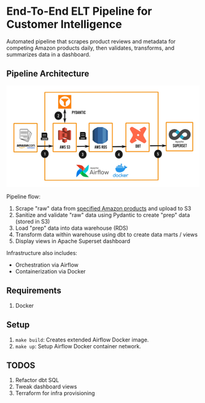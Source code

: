 # End-To-End ELT Pipeline for Customer Intelligence

Automated pipeline that scrapes product reviews and metadata for competing Amazon products daily, then validates, transforms, and summarizes data in a dashboard.

## Pipeline Architecture

![Architecture](docs/architecture_diagram.jpg)

Pipeline flow:
1. Scrape "raw" data from [specified Amazon products](tasks/products.txt) and upload to S3
2. Sanitize and validate "raw" data using Pydantic to create "prep" data (stored in S3)
3. Load "prep" data into data warehouse (RDS)
4. Transform data within warehouse using dbt to create data marts / views
5. Display views in Apache Superset dashboard

Infrastructure also includes:
- Orchestration via Airflow
- Containerization via Docker

## Requirements

1. Docker

## Setup

1. `make build`: Creates extended Airflow Docker image.
2. `make up`: Setup Airflow Docker container network.

## TODOS

1. Refactor dbt SQL
2. Tweak dashboard views
3. Terraform for infra provisioning